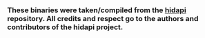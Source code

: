 ### These binaries were taken/compiled from the [hidapi](https://github.com/libusb/hidapi?tab=readme-ov-file#hidapi-library-for-windows-linux-freebsd-and-macos) repository. All credits and respect go to the authors and contributors of the hidapi project.